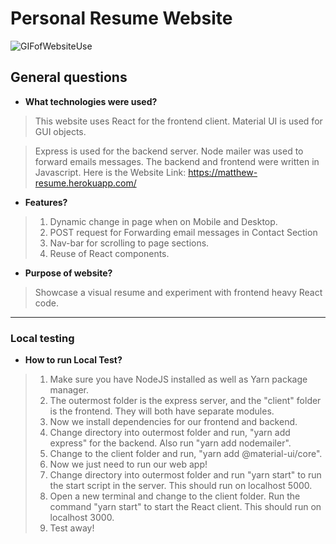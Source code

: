 # Personal Resume Website

![GIFofWebsiteUse](https://github.com/MatthewThePham/React-Resume/blob/master/NON_ESSENTIAL_FILE_resumeWebsiteShowcase.gif)

## General questions

* **What technologies were used?**


> This website uses React for the frontend client. Material UI is used for GUI objects. 

> Express is used for the backend server. Node mailer was used to forward emails messages.
> The backend and frontend were written in Javascript. Here is the Website Link: https://matthew-resume.herokuapp.com/


* **Features?**

>1.  Dynamic change in page when on Mobile and Desktop.
>1.  POST request for Forwarding email messages in Contact Section
>1.  Nav-bar for scrolling to page sections.
>1.  Reuse of React components. 



* **Purpose of website?**

> Showcase a visual resume and experiment with frontend heavy React code.


----
### Local testing

* **How to run Local Test?**

> 1.    Make sure you have NodeJS installed as well as Yarn package manager. 
> 1.  The outermost folder is the express server, and the "client" folder is the frontend. They will both have separate modules.
> 1.  Now we install dependencies for our frontend and backend.
> 1.  Change directory into outermost folder and run, "yarn add express" for the backend. Also run "yarn add nodemailer".
> 1.  Change to the client folder and run, "yarn add @material-ui/core".
> 1.   Now we just need to run our web app!
> 1.  Change directory into outermost folder and run "yarn start" to run the start script in the server. This should run on localhost 5000.
> 1.  Open a new terminal and change to the client folder. Run the command "yarn start" to start the React client. This should run on localhost 3000.
> 1.  Test away!
